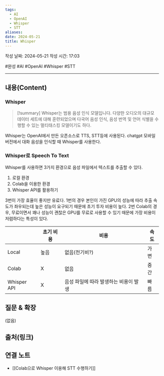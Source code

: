 ```yaml
---
tags:
  - AI
  - OpenAI
  - Whisper
  - STT
aliases: 
date: 2024-05-21
title: Whisper
---
```

작성 날짜: 2024-05-21
작성 시간: 17:03

#완성 #AI #OpenAI #Whisper #STT 

----
## 내용(Content)

### Whisper

>[!summary]
>Whisper는 범용 음성 인식 모델입니다. 다양한 오디오의 대규모 데이터 세트에 대해 훈련되었으며 다국어 음성 인식, 음성 번역 및 언어 식별을 수행할 수 있는 멀티태스킹 모델이기도 하다.

Whisper는 OpenAI에서 만든 오픈소스로 TTS, STT등에 사용된다. chatgpt 모바일 버전에서 대화 음성을 인식할 때 Whisper를 사용한다.

### Whisper로 Speech To Text

Whisper를 사용하면 3가지 환경으로 음성 파일에서 텍스트를 추출할 수 있다.

1. 로컬 환경
2. Colab을 이용한 환경
3. Whisper API를 활용하기

3번이 가장 효율이 좋지만 유료다. 1번의 경우 본인이 가진 GPU의 성능에 따라 추출 속도가 좌우되는데 높은 성능이 요구되기 때문에 초기 투자 비용이 높다. 2번 Colab의 경우, 무료이면서 꽤나 성능이 괜찮은 GPU를 무료로 사용할 수 있기 때문에 가장 비용이 저렴하다는 특성이 있다.

|             | 초기 비용 | 비용                    | 속도  |
| ----------- | ----- | --------------------- | --- |
| Local       | 높음    | 없음(전기비?)              | 가변  |
| Colab       | X     | 없음                    | 중간  |
| Whisper API | X     | 음성 파일에 따라 발생하는 비용이 발생 | 빠름  |


## 질문 & 확장

(없음)

## 출처(링크)


## 연결 노트

- [[Colab으로 Whisper 이용해 STT 수행하기]]









